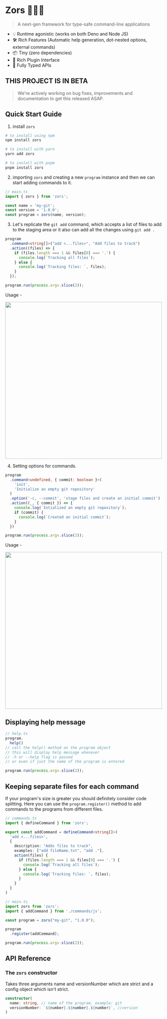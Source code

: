 # Zors 🥇🥈🥉

> A next-gen framework for type-safe command-line applications

- 💡 Runtime agonistic (works on both Deno and Node JS)
- 🛠️ Rich Features (Automatic help generation, dot-nested options, external commands)
- 📦 Tiny (zero dependencies)
- 🔩 Rich Plugin Interface
- 🔑 Fully Typed APIs

## **THIS PROJECT IS IN BETA**
> We're actively working on bug fixes, improvements and documentation to get this released ASAP.

## Quick Start Guide

1. install `zors`

```bash
# to install using npm
npm install zors

# to install with yarn
yarn add zors

# to install with pnpm
pnpm install zors
```

2. importing `zors` and creating a new `program` instance and then we can start adding commands to it.

```ts
// main.ts
import { zors } from 'zors';

const name = 'my-git';
const version = '1.0.0';
const program = zors(name, version);
```

3. Let's replicate the `git add` command, which accepts a list of files to add to the staging area or it also can add all the changes using `git add .`

```ts
program
  .command<string[]>("add <...files>", "Add files to track")
  .action((files) => {
    if (files.length === 1 && files[0] === '.') {
      console.log(`Tracking all files`);
    } else {
      console.log(`Tracking files: `, files);
    }
  });

program.run(process.argv.slice(2));
```

Usage -

<img src="https://cdn.discordapp.com/attachments/992276677398892617/992388499112198184/unknown.png" width="500px"/>

4. Setting options for commands.

```ts
program
  .command<undefined, { commit: boolean }>(
    'init',
    'Initialize an empty git repository'
  )
  .option('-c, --commit', 'stage files and create an initial commit')
  .action((_, { commit }) => {
    console.log(`Intialized an empty git repository`);
    if (commit) {
      console.log(`Created an initial commit`);
    }
  })

program.run(process.argv.slice(2));
```

Usage -

<img src="https://cdn.discordapp.com/attachments/992276677398892617/992388947764334642/unknown.png" width="500px"/>

## Displaying help message

```ts
// help.ts
program.
  help()
// call the help() method on the program object
// this will display help message whenever 
// -h or --help flag is passed 
// or even if just the name of the program is entered

program.run(process.argv.slice(2));
```

<!--* For image sid will show some bin thing in package.json -->

## Keeping separate files for each command

If your program's size is greater you should definitely consider code splitting. Here you can use the `program.register()` method to add commands to the programs from different files.

```ts
// commands.ts
import { defineCommand } from 'zors';

export const addCommand = defineCommand<string[]>(
  'add <...files>',
  {
    description: "Adds files to track",
    examples: ["add fileName.txt", "add ."],
    action(files) {
      if (files.length === 1 && files[0] === '.') {
        console.log(`Tracking all files`);
      } else {
        console.log(`Tracking files: `, files);
      }
    }
  }
)

// main.ts
import zors from 'zors';
import { addCommand } from './commands/js';

const program = zors("my-git", "1.0.0");

program
  .register(addCommand);

program.run(process.argv.slice(2));
```

## API Reference

### The `zors` constructor

Takes three arguments name and versionNumber which are strict and a config object which isn't strict. 

```ts
constructor(
  name: string, // name of the program, example: git
  versionNumber: `${number}.${number}.${number}`, //version 
)